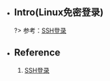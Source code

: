 * ## Intro(Linux免密登录)

    ?> 参考：[SSH登录](../../network/ssh.md#ssh登录)

* ## Reference
    1. [SSH登录](../../network/ssh.md#ssh登录)